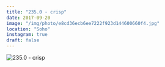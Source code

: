 ```yaml
---
title: "235.0 - crisp"
date: 2017-09-20
image: "/img/photo/e8cd36ecb6ee7222f923d144600660f4.jpg"
location: "Soho"
instagram: true
draft: false
---
```


![235.0 - crisp](/img/photo/e8cd36ecb6ee7222f923d144600660f4.jpg)
